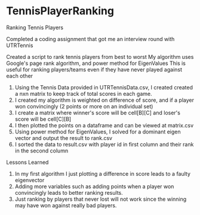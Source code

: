# TennisPlayerRanking
Ranking Tennis Players

Completed a coding assignment that got me an interview round with UTRTennis


Created a script to rank tennis players from best to worst
My algorithm uses Google's page rank algorithm, and power method for EigenValues
This is useful for ranking players/teams even if they have never played against each other

1. Using the Tennis Data provided in UTRTennisData.csv, I created created a nxn matrix to keep track of total scores in each game.
2. I created my algorithm is weighted on difference of score, and if a player won convincingly (2 points or more on an individual set)
3. I create a matrix where winner's score will be cell[B][C] and loser's score will be cell[C][B]
4. I then plotted the points on a dataframe and can be viewed at matrix.csv
5. Using power method for EigenValues, I solved for a dominant eigen vector and output the result to rank.csv
6. I sorted the data to result.csv with player id in first column and their rank in the second column

Lessons Learned
1. In my first algorithm I just plotting a difference in score leads to a faulty eigenvector
2. Adding more variables such as adding points when a player won convincingly leads to better ranking results.
2. Just ranking by players that never lost will not work since the winning may have won against really bad players.






